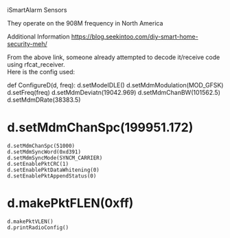 iSmartAlarm Sensors

They operate on the 908M frequency in North America

Additional Information https://blog.seekintoo.com/diy-smart-home-security-meh/

From the above link, someone already attempted to decode it/receive code using rfcat_receiver.  
Here is the config used:

def ConfigureD(d, freq):
    d.setModeIDLE()
    d.setMdmModulation(MOD_GFSK)
    d.setFreq(freq)
    d.setMdmDeviatn(19042.969)
    d.setMdmChanBW(101562.5)
    d.setMdmDRate(38383.5)
#    d.setMdmChanSpc(199951.172)
    d.setMdmChanSpc(51000)
    d.setMdmSyncWord(0xd391)
    d.setMdmSyncMode(SYNCM_CARRIER)
    d.setEnablePktCRC(1)
    d.setEnablePktDataWhitening(0)
    d.setEnablePktAppendStatus(0)
#    d.makePktFLEN(0xff)
    d.makePktVLEN()
    d.printRadioConfig()
